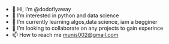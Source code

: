 - 👋 Hi, I’m @dodoflyaway
- 👀 I’m interested in python and data science 
- 🌱 I’m currently learning algos,data science, iam a begginer 
- 💞️ I’m looking to collaborate on any projects to gain experince 
- 📫 How to reach me munis002@gmail.com

<!---
dodoflyaway/dodoflyaway is a ✨ special ✨ repository because its `README.md` (this file) appears on your GitHub profile.
You can click the Preview link to take a look at your changes.
--->
